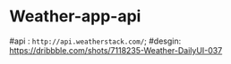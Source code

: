 # Weather-app-api
#api : `http://api.weatherstack.com/`;
#desgin: https://dribbble.com/shots/7118235-Weather-DailyUI-037
